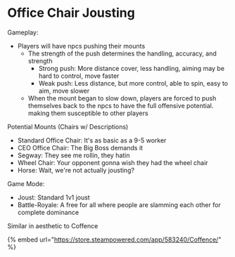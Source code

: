 # Office Chair Jousting

Gameplay:

* Players will have npcs pushing their mounts
  * The strength of the push determines the handling, accuracy, and strength 
    * Strong push: More distance cover, less handling, aiming may be hard to control, move faster
    * Weak push: Less distance, but more control, able to spin, easy to aim, move slower
  * When the mount began to slow down, players are forced to push themselves back to the npcs to have the full offensive potential. making them susceptible to other players

Potential Mounts \(Chairs w/ Descriptions\)

* Standard Office Chair: It's as basic as a 9-5 worker
* CEO Office Chair: The Big Boss demands it
* Segway: They see me rollin, they hatin 
* Wheel Chair: Your opponent gonna wish they had the wheel chair
* Horse: Wait, we're not actually jousting?

Game Mode:

* Joust: Standard 1v1 joust
* Battle-Royale: A free for all where people are slamming each other for complete dominance

Similar in aesthetic to Coffence

{% embed url="https://store.steampowered.com/app/583240/Coffence/" %}



